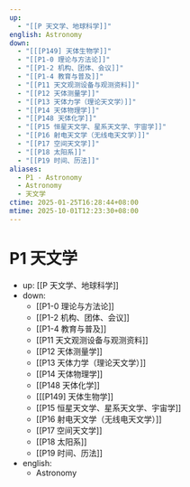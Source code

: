 ```yaml
---
up:
  - "[[P 天文学、地球科学]]"
english: Astronomy
down:
  - "[[[P149] 天体生物学]]"
  - "[[P1-0 理论与方法论]]"
  - "[[P1-2 机构、团体、会议]]"
  - "[[P1-4 教育与普及]]"
  - "[[P11 天文观测设备与观测资料]]"
  - "[[P12 天体测量学]]"
  - "[[P13 天体力学（理论天文学）]]"
  - "[[P14 天体物理学]]"
  - "[[P148 天体化学]]"
  - "[[P15 恒星天文学、星系天文学、宇宙学]]"
  - "[[P16 射电天文学（无线电天文学）]]"
  - "[[P17 空间天文学]]"
  - "[[P18 太阳系]]"
  - "[[P19 时间、历法]]"
aliases:
  - P1 - Astronomy
  - Astronomy
  - 天文学
ctime: 2025-01-25T16:28:44+08:00
mtime: 2025-10-01T12:23:30+08:00
---
```


# P1 天文学

- up: [[P 天文学、地球科学]]
- down:
	- [[P1-0 理论与方法论]]
	- [[P1-2 机构、团体、会议]]
	- [[P1-4 教育与普及]]
	- [[P11 天文观测设备与观测资料]]
	- [[P12 天体测量学]]
	- [[P13 天体力学（理论天文学）]]
	- [[P14 天体物理学]]
	- [[P148 天体化学]]
	- [[[P149] 天体生物学]]
	- [[P15 恒星天文学、星系天文学、宇宙学]]
	- [[P16 射电天文学（无线电天文学）]]
	- [[P17 空间天文学]]
	- [[P18 太阳系]]
	- [[P19 时间、历法]]
- english:
	- Astronomy
